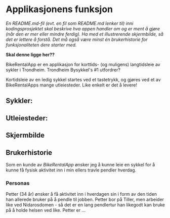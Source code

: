# Applikasjonens funksjon 

*En README.md-fil (evt. en fil som README.md lenker til) inni kodingsprosjektet skal beskrive hva appen handler om og er ment å gjøre (når den er mer eller mindre ferdig). Ha med et illustrerende skjermbilde, så det er lettere å forstå. Det må også være minst én brukerhistorie for funksjonaliteten dere starter med.*

**Skal denne ligge her??**

BikeRentalApp er en applikasjon for korttids- (og muligens) langtidsleie av sykler i Trondheim. 
Trondheim Bysykkel's #1 utfordrer?

Kortidsleie av en ledig sykkel startes ved et tastetrykk, og gjøres ved et av BikeRentalApps mange utleiesteder. 
Like enkelt er det å levere! 

## Sykkler:

## Utleiesteder:

## Skjermbilde

## Brukerhistorie

Som en kunde av *BikeRentalApp* ønsker jeg å kunne leie en sykkel for å kunne få fysisk aktivitet inn i min ellers travle pendler hverdag.

### Personas

Petter (34 år) ønsker å få aktivitet inn i hverdagen sin i form av den tiden han allerede bruker på å pendle til jobben.
Petter bor på Tiller, men arbeider like ved Nidarosdomen - så det er en lang pendlertur han likegodt kan bruke på å holde helsen ved like. 
Petter er ...